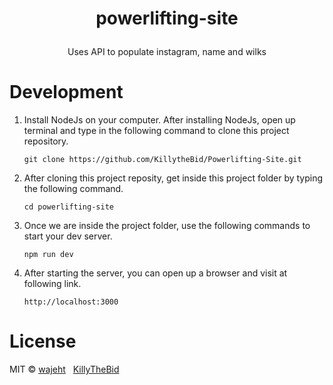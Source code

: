 # <p align="center">powerlifting-site</p>

<p align='center'>Uses API to populate instagram, name and wilks</p>

# Development
1. Install NodeJs on your computer. After installing NodeJs, open up terminal and type in the following command to clone this project repository.
    
    ````
    git clone https://github.com/KillytheBid/Powerlifting-Site.git
    ````
2. After cloning this project reposity, get inside this project folder by typing the following command.
   
    ````
    cd powerlifting-site
    ````
3. Once we are inside the project folder, use the following commands to start your dev server.
   
    ````
    npm run dev
    ````
4. After starting the server, you can open up a browser and visit at following link.
  
   ````
   http://localhost:3000
   ````

# License

MIT © [wajeht](https://github.com/wajeht) ‏‎ ‎‏‎ 
[KillyTheBid](https://github.com/KillyTheBid)